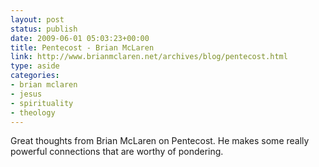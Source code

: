 ```yaml
---
layout: post
status: publish
date: 2009-06-01 05:03:23+00:00
title: Pentecost - Brian McLaren
link: http://www.brianmclaren.net/archives/blog/pentecost.html
type: aside
categories:
- brian mclaren
- jesus
- spirituality
- theology
---
```


Great thoughts from Brian McLaren on Pentecost. He makes some really powerful connections that are worthy of pondering.
